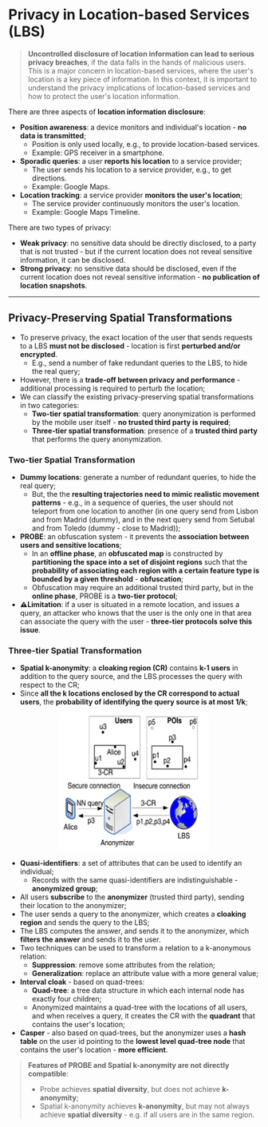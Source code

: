 # Privacy in Location-based Services (LBS)

> **Uncontrolled disclosure of location information can lead to serious privacy breaches**, if the data falls in the hands of malicious users. This is a major concern in location-based services, where the user's location is a key piece of information. In this context, it is important to understand the privacy implications of location-based services and how to protect the user's location information.

There are three aspects of **location information disclosure**:

* **Position awareness**: a device monitors and individual's location - **no data is transmitted**;
  * Position is only used locally, e.g., to provide location-based services.
  * Example: GPS receiver in a smartphone.
* **Sporadic queries**: a user **reports his location** to a service provider;
  * The user sends his location to a service provider, e.g., to get directions.
  * Example: Google Maps.
* **Location tracking**: a service provider **monitors the user's location**;
  * The service provider continuously monitors the user's location.
  * Example: Google Maps Timeline.

There are two types of privacy:

* **Weak privacy**: no sensitive data should be directly disclosed, to a party that is not trusted - but if the current location does not reveal sensitive information, it can be disclosed.
* **Strong privacy**: no sensitive data should be disclosed, even if the current location does not reveal sensitive information - **no publication of location snapshots**.

---

## Privacy-Preserving Spatial Transformations

* To preserve privacy, the exact location of the user that sends requests to a LBS **must not be disclosed** - location is first **perturbed and/or encrypted**.
  * E.g., send a number of fake redundant queries to the LBS, to hide the real query;
* However, there is a **trade-off between privacy and performance** - additional processing is required to perturb the location;
* We can classify the existing privacy-preserving spatial transformations in two categories:
  * **Two-tier spatial transformation**: query anonymization is performed by the mobile user itself - **no trusted third party is required**;
  * **Three-tier spatial transformation**: presence of a **trusted third party** that performs the query anonymization.

### Two-tier Spatial Transformation

* **Dummy locations**: generate a number of redundant queries, to hide the real query;
  * But, the the **resulting trajectories need to mimic realistic movement patterns** - e.g., in a sequence of queries, the user should not teleport from one location to another (in one query send from Lisbon and from Madrid (dummy), and in the next query send from Setubal and from Toledo (dummy - close to Madrid));
* **PROBE**: an obfuscation system - it prevents the **association between users and sensitive locations**;
  * In an **offline phase**, an **obfuscated map** is constructed by **partitioning the space into a set of disjoint regions** such that the **probability of associating each region with a certain feature type is bounded by a given threshold** - **obfuscation**;
  * Obfuscation may require an additional trusted third party, but in the **online phase**, PROBE is a **two-tier protocol**;
* **⚠️Limitation**: if a user is situated in a remote location, and issues a query, an attacker who knows that the user is the only one in that area can associate the query with the user - **three-tier protocols solve this issue**.

### Three-tier Spatial Transformation

* **Spatial k-anonymity**: a **cloaking region (CR)** contains **k-1 users** in addition to the query source, and the LBS processes the query with respect to the CR;
* Since **all the k locations enclosed by the CR correspond to actual users**, the **probability of identifying the query source is at most 1/k**;

<p align="center">
  <img src="imgs/spacial-k-anonymity.png" alt="Spatial k-anonymity" width="300">
</p>

* **Quasi-identifiers**: a set of attributes that can be used to identify an individual;
  * Records with the same quasi-identifiers are indistinguishable - **anonymized group**;
* All users **subscribe** to the **anonymizer** (trusted third party), sending their location to the anonymizer;
* The user sends a query to the anonymizer, which creates a **cloaking region** and sends the query to the LBS;
* The LBS computes the answer, and sends it to the anonymizer, which **filters the answer** and sends it to the user.
* Two techniques can be used to transform a relation to a k-anonymous relation:
  * **Suppression**: remove some attributes from the relation;
  * **Generalization**: replace an attribute value with a more general value;
* **Interval cloak** - based on quad-trees:
  * **Quad-tree**: a tree data structure in which each internal node has exactly four children;
  * Anonymized maintains a quad-tree with the locations of all users, and when receives a query, it creates the CR with the **quadrant** that contains the user's location;
* **Casper** - also based on quad-trees, but the anonymizer uses a **hash table** on the user id pointing to the **lowest level quad-tree node** that contains the user's location - **more efficient**.

> **Features of PROBE and Spatial k-anonymity are not directly compatible**:
> * Probe achieves **spatial diversity**, but does not achieve **k-anonymity**;
> * Spatial k-anonymity achieves **k-anonymity**, but may not always achieve **spatial diversity** - e.g. if all users are in the same region.